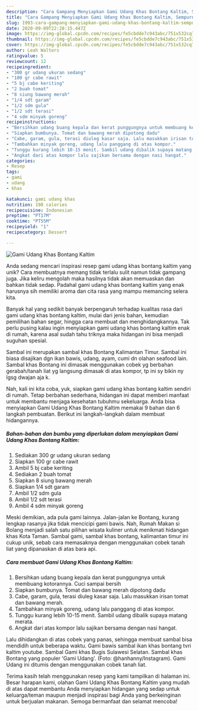 ```yaml
---
description: "Cara Gampang Menyiapkan Gami Udang Khas Bontang Kaltim, Sempurna"
title: "Cara Gampang Menyiapkan Gami Udang Khas Bontang Kaltim, Sempurna"
slug: 1993-cara-gampang-menyiapkan-gami-udang-khas-bontang-kaltim-sempurna
date: 2020-09-09T22:28:15.447Z
image: https://img-global.cpcdn.com/recipes/fe5cbdde7c943abc/751x532cq70/gami-udang-khas-bontang-kaltim-foto-resep-utama.jpg
thumbnail: https://img-global.cpcdn.com/recipes/fe5cbdde7c943abc/751x532cq70/gami-udang-khas-bontang-kaltim-foto-resep-utama.jpg
cover: https://img-global.cpcdn.com/recipes/fe5cbdde7c943abc/751x532cq70/gami-udang-khas-bontang-kaltim-foto-resep-utama.jpg
author: Leah Walters
ratingvalue: 5
reviewcount: 12
recipeingredient:
- "300 gr udang ukuran sedang"
- "100 gr cabe rawit"
- "5 bj cabe keriting"
- "2 buah tomat"
- "8 siung bawang merah"
- "1/4 sdt garam"
- "1/2 sdm gula"
- "1/2 sdt terasi"
- "4 sdm minyak goreng"
recipeinstructions:
- "Bersihkan udang buang kepala dan kerat punggungnya untuk membuang kotorannya. Cuci sampai bersih"
- "Siapkan bumbunya. Tomat dan bawang merah dipotong dadu"
- "Cabe, garam, gula, terasi diuleg kasar saja. Lalu masukkan irisan tomat dan bawang merah."
- "Tambahkan minyak goreng, udang lalu panggang di atas kompor."
- "Tunggu kurang lebih 10-15 menit. Sambil udang dibalik supaya matang merata."
- "Angkat dari atas kompor lalu sajikan bersama dengan nasi hangat."
categories:
- Resep
tags:
- gami
- udang
- khas

katakunci: gami udang khas 
nutrition: 198 calories
recipecuisine: Indonesian
preptime: "PT17M"
cooktime: "PT55M"
recipeyield: "1"
recipecategory: Dessert

---
```



![Gami Udang Khas Bontang Kaltim](https://img-global.cpcdn.com/recipes/fe5cbdde7c943abc/751x532cq70/gami-udang-khas-bontang-kaltim-foto-resep-utama.jpg)

Anda sedang mencari inspirasi resep gami udang khas bontang kaltim yang unik? Cara membuatnya memang tidak terlalu sulit namun tidak gampang juga. Jika keliru mengolah maka hasilnya tidak akan memuaskan dan bahkan tidak sedap. Padahal gami udang khas bontang kaltim yang enak harusnya sih memiliki aroma dan cita rasa yang mampu memancing selera kita.

Banyak hal yang sedikit banyak berpengaruh terhadap kualitas rasa dari gami udang khas bontang kaltim, mulai dari jenis bahan, kemudian pemilihan bahan segar, hingga cara membuat dan menghidangkannya. Tak perlu pusing kalau ingin menyiapkan gami udang khas bontang kaltim enak di rumah, karena asal sudah tahu triknya maka hidangan ini bisa menjadi suguhan spesial.

Sambal ini merupakan sambal khas Bontang Kalimantan Timur. Sambal ini biasa disajikan dgn ikan bawis, udang, ayam, cumi dn olahan seafood lain. Sambal khas Bontang ini dimasak menggunakan cobek yg berbahan gerabah/tanah liat yg langsung dimasak di atas kompor, tp ini sy bikin ny lgsg dwajan aja k.


Nah, kali ini kita coba, yuk, siapkan gami udang khas bontang kaltim sendiri di rumah. Tetap berbahan sederhana, hidangan ini dapat memberi manfaat untuk membantu menjaga kesehatan tubuhmu sekeluarga. Anda bisa menyiapkan Gami Udang Khas Bontang Kaltim memakai 9 bahan dan 6 langkah pembuatan. Berikut ini langkah-langkah dalam membuat hidangannya.

<!--inarticleads1-->

##### Bahan-bahan dan bumbu yang diperlukan dalam menyiapkan Gami Udang Khas Bontang Kaltim:

1. Sediakan 300 gr udang ukuran sedang
1. Siapkan 100 gr cabe rawit
1. Ambil 5 bj cabe keriting
1. Sediakan 2 buah tomat
1. Siapkan 8 siung bawang merah
1. Siapkan 1/4 sdt garam
1. Ambil 1/2 sdm gula
1. Ambil 1/2 sdt terasi
1. Ambil 4 sdm minyak goreng


Meski demikian, ada pula gami lainnya. Jalan-jalan ke Bontang, kurang lengkap rasanya jika tidak mencicipi gami bawis. Nah, Rumah Makan si Bolang menjadi salah satu pilihan wisata kuliner untuk menikmati hidangan khas Kota Taman. Sambal gami, sambal khas bontang, kalimantan timur ini cukup unik, sebab cara memasaknya dengan menggunakan cobek tanah liat yang dipanaskan di atas bara api. 

<!--inarticleads2-->

##### Cara membuat Gami Udang Khas Bontang Kaltim:

1. Bersihkan udang buang kepala dan kerat punggungnya untuk membuang kotorannya. Cuci sampai bersih
1. Siapkan bumbunya. Tomat dan bawang merah dipotong dadu
1. Cabe, garam, gula, terasi diuleg kasar saja. Lalu masukkan irisan tomat dan bawang merah.
1. Tambahkan minyak goreng, udang lalu panggang di atas kompor.
1. Tunggu kurang lebih 10-15 menit. Sambil udang dibalik supaya matang merata.
1. Angkat dari atas kompor lalu sajikan bersama dengan nasi hangat.


Lalu dihidangkan di atas cobek yang panas, sehingga membuat sambal bisa mendidih untuk beberapa waktu. Gami bawis sambal ikan khas bontang tvri kaltim youtube. Sambal Gami khas Bugis Sulawesi Selatan. Sambal khas Bontang yang populer &#39;Gami Udang&#39;. (Foto: @hanhanny/Instagram). Gami Udang ini ditumis dengan menggunakan cobek tanah liat. 

Terima kasih telah menggunakan resep yang kami tampilkan di halaman ini. Besar harapan kami, olahan Gami Udang Khas Bontang Kaltim yang mudah di atas dapat membantu Anda menyiapkan hidangan yang sedap untuk keluarga/teman maupun menjadi inspirasi bagi Anda yang berkeinginan untuk berjualan makanan. Semoga bermanfaat dan selamat mencoba!
